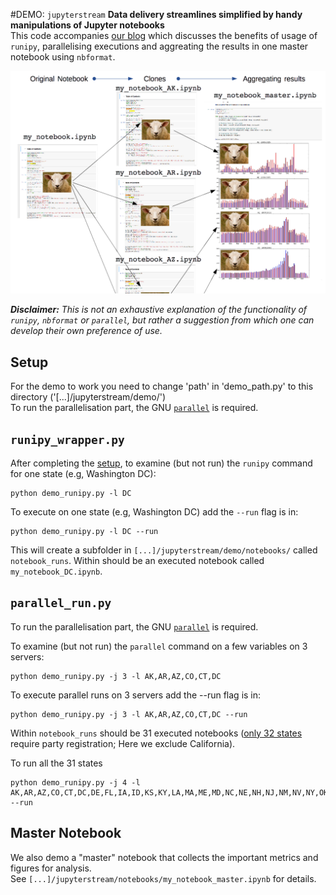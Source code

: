 #DEMO: `jupyterstream`
**Data delivery streamlines simplified by handy manipulations of Jupyter notebooks**  
This code accompanies [our blog](http://wiki.cambridgeanalytica.net/blog-runipy) which discusses the benefits of usage of `runipy`, parallelising executions and aggreating the results in one master notebook using `nbformat`.

![Alt text](../png/jupyterstream.png?raw=true "Title")

***Disclaimer:*** *This is not an exhaustive explanation of the functionality of `runipy`, `nbformat` or `parallel`, but rather a suggestion from which one can develop their own preference of use.* 

## Setup
For the demo to work you need to change 'path' in 'demo_path.py' to this directory ('[...]/jupyterstream/demo/')  
To run the parallelisation part, the GNU [`parallel`](http://savannah.gnu.org/projects/parallel/) is required.

## `runipy_wrapper.py`

After completing the [setup](https://github.com/cambridgeanalytica/public/tree/master/jupyterstream#setup), to examine (but not run) the `runipy` command for one state (e.g, Washington DC): 
```
python demo_runipy.py -l DC
```

To execute on one state (e.g, Washington DC) add the `--run` flag is in:  
```
python demo_runipy.py -l DC --run
```
This will create a subfolder in `[...]/jupyterstream/demo/notebooks/` called `notebook_runs`. Within should be an executed notebook called `my_notebook_DC.ipynb`.  

## `parallel_run.py`
To run the parallelisation part, the GNU [`parallel`](http://savannah.gnu.org/projects/parallel/) is required.  

To examine (but not run) the `parallel` command on a few variables on 3 servers: 
```
python demo_runipy.py -j 3 -l AK,AR,AZ,CO,CT,DC
```

To execute parallel runs on 3 servers add the --run flag is in:
```
python demo_runipy.py -j 3 -l AK,AR,AZ,CO,CT,DC --run
```
Within  `notebook_runs` should be 31 executed notebooks ([only 32 states](http://www.huffingtonpost.com/2014/05/27/state-party-registration_n_5399977.html) require party registration; Here we exclude California).

To run all the 31 states  
```
python demo_runipy.py -j 4 -l AK,AR,AZ,CO,CT,DC,DE,FL,IA,ID,KS,KY,LA,MA,ME,MD,NC,NE,NH,NJ,NM,NV,NY,OK,OR,PA,RI,SD,UT,WV,WY --run
```

## Master Notebook
We also demo a "master" notebook that collects the important metrics and figures for analysis.  
See `[...]/jupyterstream/notebooks/my_notebook_master.ipynb` for details. 
